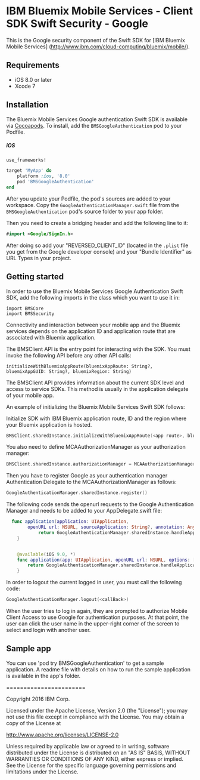 IBM Bluemix Mobile Services - Client SDK Swift Security - Google
===================================================

This is the Google security component of the Swift SDK for [IBM Bluemix Mobile Services] (http://www.ibm.com/cloud-computing/bluemix/mobile/).

## Requirements
* iOS 8.0 or later
* Xcode 7


## Installation
The Bluemix Mobile Services Google authentication Swift SDK is available via [Cocoapods](http://cocoapods.org/).
To install, add the `BMSGoogleAuthentication` pod to your Podfile.

##### iOS
```ruby
use_frameworks!

target 'MyApp' do
    platform :ios, '8.0'
    pod 'BMSGoogleAuthentication'
end
```

After you update your Podfile, the pod's sources are added to your workspace. Copy the `GoogleAuthenticationManager.swift` file from the `BMSGoogleAuthentication` pod's source folder to your app folder.

Then you need to create a bridging header and add the following line to it:
```Swift
#import <Google/SignIn.h>
```
After doing so add your "REVERSED_CLIENT_ID" (located in the `.plist` file you get from the Google developer console) and your "Bundle Identifier" as URL Types in your project.

## Getting started

In order to use the Bluemix Mobile Services Google Authentication Swift SDK, add the following imports in the class which you want to use it in:
```
import BMSCore
import BMSSecurity
```

Connectivity and interaction between your mobile app and the Bluemix services depends on the application ID and application route that are associated with Bluemix application.

The BMSClient API is the entry point for interacting with the SDK. You must invoke the following API before any other API calls:

```
initializeWithBluemixAppRoute(bluemixAppRoute: String?, bluemixAppGUID: String?, bluemixRegion: String)
```

The BMSClient API provides information about the current SDK level and access to service SDKs. This method is usually in the application delegate of your mobile app.

An example of initializing the Bluemix Mobile Services Swift SDK follows:

Initialize SDK with IBM Bluemix application route, ID and the region where your Bluemix application is hosted.
```Swift
BMSClient.sharedInstance.initializeWithBluemixAppRoute(<app route>, bluemixAppGUID: <app guid>, bluemixRegion: BMSClient.<region>)
```

You also need to define MCAAuthorizationManager as your authorization manager:
```Swift
BMSClient.sharedInstance.authorizationManager = MCAAuthorizationManager.sharedInstance
```

Then you have to register Google as your authentication manager Authentication Delegate to the MCAAuthorizationManager as follows:
```Swift
GoogleAuthenticationManager.sharedInstance.register()
```

The following code sends the openurl requests to the Google Authentication Manager and needs to be added to your AppDelegate.swift file:
```Swift
  func application(application: UIApplication,
        openURL url: NSURL, sourceApplication: String?, annotation: AnyObject) -> Bool {
            return GoogleAuthenticationManager.sharedInstance.handleApplicationOpenUrl(openURL: url, sourceApplication: sourceApplication, annotation: annotation)
    }


    @available(iOS 9.0, *)
    func application(app: UIApplication, openURL url: NSURL, options: [String : AnyObject]) -> Bool {
        return GoogleAuthenticationManager.sharedInstance.handleApplicationOpenUrl(openURL: url, options: options)
    }
```

In order to logout the current logged in user, you must call the following code:
```Swift
GoogleAuthenticationManager.logout(<callBack>)
```
When the user tries to log in again, they are prompted to authorize Mobile Client Access to use Google for authentication purposes. At that point, the user can click the user name in the upper-right corner of the screen to select and login with another user.

## Sample app
You can use 'pod try BMSGoogleAuthentication' to get a sample application. A readme file with details on how to run the sample application is available in the app's folder.

=======================

Copyright 2016 IBM Corp.

Licensed under the Apache License, Version 2.0 (the "License");
you may not use this file except in compliance with the License.
You may obtain a copy of the License at

http://www.apache.org/licenses/LICENSE-2.0

Unless required by applicable law or agreed to in writing, software
distributed under the License is distributed on an "AS IS" BASIS,
WITHOUT WARRANTIES OR CONDITIONS OF ANY KIND, either express or implied.
See the License for the specific language governing permissions and
limitations under the License.
